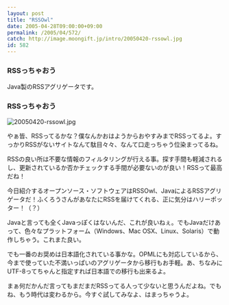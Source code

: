 ```yaml
---
layout: post
title: "RSSOwl"
date: 2005-04-28T09:00:00+09:00
permalink: /2005/04/572/
catch: http://image.moongift.jp/intro/20050420-rssowl.jpg
id: 582
---
```

### RSSっちゃおう
  
Java製のRSSアグリゲータです。  
<!--more-->  

### RSSっちゃおう
  

![20050420-rssowl.jpg](http://image.moongift.jp/intro/20050420-rssowl.jpg "20050420-rssowl.jpg")

  

やぁ皆、RSSってるかな？僕なんかおはようからおやすみまでRSSってるよ。すっかりRSSがないサイトなんて駄目々々、なんて口走っちゃう位染まってるね。

  

RSSの良い所は不要な情報のフィルタリングが行える事。探す手間も軽減されるし、更新されているか否かチェックする手間が必要ないのが良い！RSSって最高だね！

  

今日紹介するオープンソース・ソフトウェアはRSSOwl、JavaによるRSSアグリゲータだ！ふくろうさんがあなたにRSSを届けてくれる、正に気分はハリーポッター！（？）

  

Javaと言っても全くJavaっぽくはないんだ、これが良いねぇ。でもJavaだけあって、色々なプラットフォーム（Windows、Mac OSX、Linux、Solaris）で動作しちゃう。これまた良い。

  

でも一番のお奨めは日本語化されている事かな。OPMLにも対応しているから、今まで使っていた不満いっぱいのアグリゲータから移行もお手軽。あ、ちなみにUTF-8ってちゃんと指定すれば日本語での移行も出来るよ。

  

まぁ何だかんだ言ってもまだまだRSSってる人って少ないと思うんだよね。でもね、もう時代は変わるから。今すぐ試してみなよ、はまっちゃうよ。

